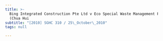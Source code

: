 ```yaml
---
title: >-
  Bing Integrated Construction Pte Ltd v Eco Special Waste Management Pte Ltd
  (Chua Hui
subtitle: "[2010] SGHC 310 / 25\_October\_2010"
tags: null

---
```


